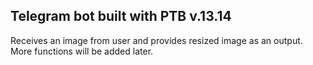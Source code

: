 ## Telegram bot built with PTB v.13.14

Receives an image from user and provides resized image as an output. 
More functions will be added later.

